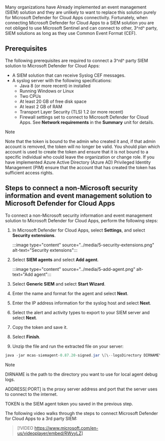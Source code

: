 Many organizations have Already implemented an event management (SIEM) solution and they are unlikely to want to replace this solution purely for Microsoft Defender for Cloud Apps connectivity. Fortunately, when connecting Microsoft Defender for Cloud Apps to a SIEM solution you are not obliged to use Microsoft Sentinel and can connect to other, 3^rd^ party, SIEM solutions as long as they use Common Event Format (CEF).

## Prerequisites

The following prerequisites are required to connect a 3^rd^ party SIEM solution to Microsoft Defender for Cloud Apps:

- A SIEM solution that can receive Syslog CEF messages.
- A syslog server with the following specifications:
  - Java 8 (or more recent) in installed
  - Running Windows or Linux
  - Two CPUs
  - At least 20 GB of free disk space
  - At least 2 GB of RAM
  - Transport Layer Security (TLS) 1.2 (or more recent)
  - Firewall settings set to connect to Microsoft Defender for Cloud Apps. See **Network requirements** in the **Summary** unit for details.

> [!NOTE]
> Note that the token is bound to the admin who created it and, if that admin account is removed, the token will no longer be valid. You should plan which account is used to create the token and ensure that it is not bound to a specific individual who could leave the organization or change role. If you have implemented Azure Active Directory (Azure AD) Privileged Identity Management (PIM) ensure that the account that has created the token has sufficient access rights.

## Steps to connect a non-Microsoft security information and event management solution to Microsoft Defender for Cloud Apps

To connect a non-Microsoft security information and event management solution to Microsoft Defender for Cloud Apps, perform the following steps:

1. In Microsoft Defender for Cloud Apps, select **Settings**, and select **Security extensions**.

    :::image type="content" source="../media/5-security-extensions.png" alt-text="Security extensions":::

2. Select **SIEM agents** and select **Add agent**.

    :::image type="content" source="../media/5-add-agent.png" alt-text="Add agent":::

3. Select **Generic SIEM** and select **Start Wizard**.
4. Enter the name and format for the agent and select **Next**.
5. Enter the IP address information for the syslog host and select **Next**.
6. Select the alert and activity types to export to your SIEM server and select **Next**.
7. Copy the token and save it.
8. Select **Finish**.
9. Unzip the file and run the extracted file on your server:

```java
java -jar mcas-siemagent-0.87.20-signed.jar \[\--logsDirectory DIRNAME\] \[\--proxy ADDRESS\[:PORT\]\] \--token TOKEN
```

> [!NOTE]
> DIRNAME is the path to the directory you want to use for local agent debug logs.
>
> ADDRESS\[:PORT\] is the proxy server address and port that the server uses to connect to the internet.
>
> TOKEN is the SIEM agent token you saved in the previous step.

The following video walks through the steps to connect Microsoft Defender for Cloud Apps to a 3rd party SIEM:

> [!VIDEO https://www.microsoft.com/en-us/videoplayer/embed/RWyyLZ]

